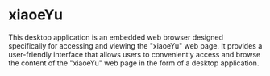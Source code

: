 # xiaoeYu
This desktop application is an embedded web browser designed specifically for accessing and viewing the "xiaoeYu" web page. It provides a user-friendly interface that allows users to conveniently access and browse the content of the "xiaoeYu" web page in the form of a desktop application.